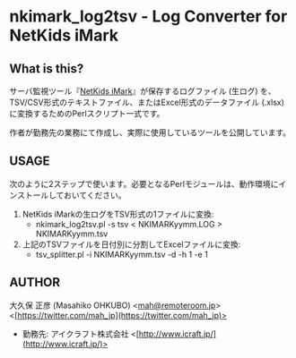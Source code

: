 nkimark_log2tsv - Log Converter for NetKids iMark
=================================================

What is this?
-------------

サーバ監視ツール『[NetKids iMark](http://www.istinc.co.jp/product/net/nki.html)』が保存するログファイル (生ログ) を、TSV/CSV形式のテキストファイル、またはExcel形式のデータファイル (.xlsx) に変換するためのPerlスクリプト一式です。

作者が勤務先の業務にて作成し、実際に使用しているツールを公開しています。

USAGE
-----

次のように2ステップで使います。必要となるPerlモジュールは、動作環境にインストールしておいてください。

1. NetKids iMarkの生ログをTSV形式の1ファイルに変換:
	- nkimark_log2tsv.pl -s tsv < NKIMARKyymm.LOG > NKIMARKyymm.tsv
2. 上記のTSVファイルを日付別に分割してExcelファイルに変換:
	- tsv_splitter.pl -i NKIMARKyymm.tsv -d -h 1 -e 1

AUTHOR
------

大久保 正彦 (Masahiko OHKUBO) <[mah@remoteroom.jp](mailto:mah@remoteroom.jp)> <[https://twitter.com/mah_jp](https://twitter.com/mah_jp)>
- 勤務先: アイクラフト株式会社 <[http://www.icraft.jp/](http://www.icraft.jp/)>
